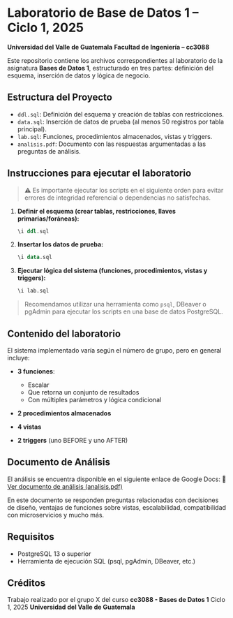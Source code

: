 # Laboratorio de Base de Datos 1 – Ciclo 1, 2025

**Universidad del Valle de Guatemala**
**Facultad de Ingeniería – cc3088**

Este repositorio contiene los archivos correspondientes al laboratorio de la asignatura **Bases de Datos 1**, estructurado en tres partes: definición del esquema, inserción de datos y lógica de negocio.

## Estructura del Proyecto

* `ddl.sql`: Definición del esquema y creación de tablas con restricciones.
* `data.sql`: Inserción de datos de prueba (al menos 50 registros por tabla principal).
* `lab.sql`: Funciones, procedimientos almacenados, vistas y triggers.
* `analisis.pdf`: Documento con las respuestas argumentadas a las preguntas de análisis.

## Instrucciones para ejecutar el laboratorio

> ⚠️ Es importante ejecutar los scripts en el siguiente orden para evitar errores de integridad referencial o dependencias no satisfechas.

1. **Definir el esquema (crear tablas, restricciones, llaves primarias/foráneas):**

   ```sql
   \i ddl.sql
   ```

2. **Insertar los datos de prueba:**

   ```sql
   \i data.sql
   ```

3. **Ejecutar lógica del sistema (funciones, procedimientos, vistas y triggers):**

   ```sql
   \i lab.sql
   ```

> Recomendamos utilizar una herramienta como `psql`, DBeaver o pgAdmin para ejecutar los scripts en una base de datos PostgreSQL.

## Contenido del laboratorio

El sistema implementado varía según el número de grupo, pero en general incluye:

* **3 funciones**:

  * Escalar
  * Que retorna un conjunto de resultados
  * Con múltiples parámetros y lógica condicional
* **2 procedimientos almacenados**
* **4 vistas**
* **2 triggers** (uno BEFORE y uno AFTER)

## Documento de Análisis

El análisis se encuentra disponible en el siguiente enlace de Google Docs:
📄 [Ver documento de análisis (analisis.pdf)](https://docs.google.com/document/d/1qtKXI3Q1Xt4PfIjXJxusAPTnMTDRGreh_9oEh7UnLHY/edit?usp=sharing)

En este documento se responden preguntas relacionadas con decisiones de diseño, ventajas de funciones sobre vistas, escalabilidad, compatibilidad con microservicios y mucho más.

## Requisitos

* PostgreSQL 13 o superior
* Herramienta de ejecución SQL (psql, pgAdmin, DBeaver, etc.)

## Créditos

Trabajo realizado por el grupo X del curso **cc3088 - Bases de Datos 1**
Ciclo 1, 2025
**Universidad del Valle de Guatemala**

